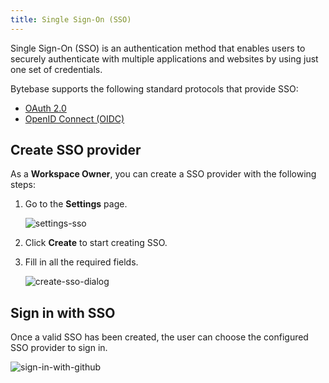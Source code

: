 ```yaml
---
title: Single Sign-On (SSO)
---
```


Single Sign-On (SSO) is an authentication method that enables users to securely authenticate with multiple applications and websites by using just one set of credentials.

Bytebase supports the following standard protocols that provide SSO:

- [OAuth 2.0](/docs/administration/sso/oauth2)
- [OpenID Connect (OIDC)](/docs/administration/sso/oidc)

## Create SSO provider

As a **Workspace Owner**, you can create a SSO provider with the following steps:

1. Go to the **Settings** page.

   ![settings-sso](/docs/administration/sso/settings-sso.webp)

2. Click **Create** to start creating SSO.
3. Fill in all the required fields.

   ![create-sso-dialog](/docs/administration/sso/create-sso-dialog.webp)

## Sign in with SSO

Once a valid SSO has been created, the user can choose the configured SSO provider to sign in.

![sign-in-with-github](/docs/administration/sso/sign-in-with-github.webp)
